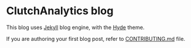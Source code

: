 # ClutchAnalytics blog

This blog uses [Jekyll](http://jekyllrb.com/) blog engine, with the [Hyde](https://github.com/poole/hyde) theme.

If you are authoring your first blog post, refer to [CONTRIBUTING.md](https://github.com/clutchanalytics/clutchanalytics.github.io/blob/master/CONTRIBUTING.md) file.
